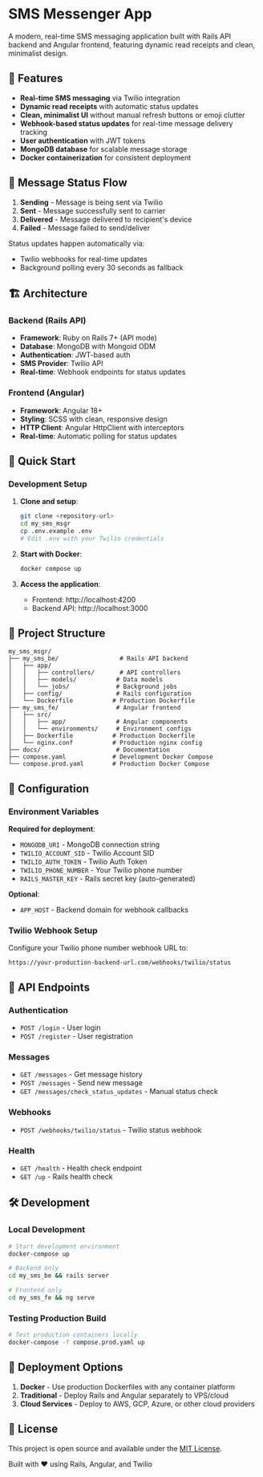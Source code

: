 # SMS Messenger App

A modern, real-time SMS messaging application built with Rails API backend and Angular frontend, featuring dynamic read receipts and clean, minimalist design.

## 🚀 Features

- **Real-time SMS messaging** via Twilio integration
- **Dynamic read receipts** with automatic status updates
- **Clean, minimalist UI** without manual refresh buttons or emoji clutter
- **Webhook-based status updates** for real-time message delivery tracking
- **User authentication** with JWT tokens
- **MongoDB database** for scalable message storage
- **Docker containerization** for consistent deployment

## 📱 Message Status Flow

1. **Sending** - Message is being sent via Twilio
2. **Sent** - Message successfully sent to carrier
3. **Delivered** - Message delivered to recipient's device
4. **Failed** - Message failed to send/deliver

Status updates happen automatically via:
- Twilio webhooks for real-time updates
- Background polling every 30 seconds as fallback

## 🏗️ Architecture

### Backend (Rails API)
- **Framework**: Ruby on Rails 7+ (API mode)
- **Database**: MongoDB with Mongoid ODM
- **Authentication**: JWT-based auth
- **SMS Provider**: Twilio API
- **Real-time**: Webhook endpoints for status updates

### Frontend (Angular)
- **Framework**: Angular 18+
- **Styling**: SCSS with clean, responsive design
- **HTTP Client**: Angular HttpClient with interceptors
- **Real-time**: Automatic polling for status updates

## 🚀 Quick Start

### Development Setup

1. **Clone and setup**:
   ```bash
   git clone <repository-url>
   cd my_sms_msgr
   cp .env.example .env
   # Edit .env with your Twilio credentials
   ```

2. **Start with Docker**:
   ```bash
   docker compose up
   ```

3. **Access the application**:
   - Frontend: http://localhost:4200
   - Backend API: http://localhost:3000

## 📁 Project Structure

```
my_sms_msgr/
├── my_sms_be/                 # Rails API backend
│   ├── app/
│   │   ├── controllers/       # API controllers
│   │   ├── models/           # Data models
│   │   └── jobs/             # Background jobs
│   ├── config/               # Rails configuration
│   └── Dockerfile           # Production Dockerfile
├── my_sms_fe/                # Angular frontend
│   ├── src/
│   │   ├── app/              # Angular components
│   │   └── environments/     # Environment configs
│   ├── Dockerfile           # Production Dockerfile
│   └── nginx.conf           # Production nginx config
├── docs/                     # Documentation
├── compose.yaml             # Development Docker Compose
└── compose.prod.yaml        # Production Docker Compose
```

## 🔧 Configuration

### Environment Variables

**Required for deployment**:
- `MONGODB_URI` - MongoDB connection string
- `TWILIO_ACCOUNT_SID` - Twilio Account SID
- `TWILIO_AUTH_TOKEN` - Twilio Auth Token
- `TWILIO_PHONE_NUMBER` - Your Twilio phone number
- `RAILS_MASTER_KEY` - Rails secret key (auto-generated)

**Optional**:
- `APP_HOST` - Backend domain for webhook callbacks

### Twilio Webhook Setup

Configure your Twilio phone number webhook URL to:
```
https://your-production-backend-url.com/webhooks/twilio/status
```

## 🧪 API Endpoints

### Authentication
- `POST /login` - User login
- `POST /register` - User registration

### Messages
- `GET /messages` - Get message history
- `POST /messages` - Send new message
- `GET /messages/check_status_updates` - Manual status check

### Webhooks
- `POST /webhooks/twilio/status` - Twilio status webhook

### Health
- `GET /health` - Health check endpoint
- `GET /up` - Rails health check


## 🛠️ Development

### Local Development
```bash
# Start development environment
docker-compose up

# Backend only
cd my_sms_be && rails server

# Frontend only
cd my_sms_fe && ng serve
```

### Testing Production Build
```bash
# Test production containers locally
docker-compose -f compose.prod.yaml up
```

## 🚢 Deployment Options

1. **Docker** - Use production Dockerfiles with any container platform
2. **Traditional** - Deploy Rails and Angular separately to VPS/cloud
3. **Cloud Services** - Deploy to AWS, GCP, Azure, or other cloud providers

## 📝 License

This project is open source and available under the [MIT License](LICENSE).



Built with ❤️ using Rails, Angular, and Twilio
